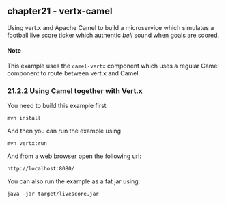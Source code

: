 chapter21 - vertx-camel
----------------------

Using vert.x and Apache Camel to build a microservice which simulates a football
live score ticker which authentic _bell_ sound when goals are scored.

#### Note 

This example uses the `camel-vertx` component which uses a regular Camel
component to route between vert.x and Camel.

### 21.2.2 Using Camel together with Vert.x

You need to build this example first

    mvn install
    
And then you can run the example using
    
    mvn vertx:run
    
And from a web browser open the following url:

    http://localhost:8080/

You can also run the example as a fat jar using: 

    java -jar target/livescore.jar

